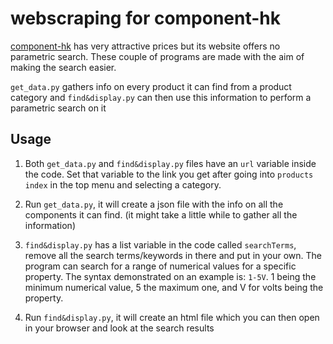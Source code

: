 # webscraping for component-hk

[component-hk](https://component-hk.net) has very attractive prices but its website offers no parametric search. These couple of programs are made with the aim of making the search easier.

`get_data.py` gathers info on every product it can find from a product category and `find&display.py` can then use this information to perform a parametric search on it

## Usage

1. Both `get_data.py` and `find&display.py` files have an `url` variable inside the code. Set that variable to the link you get after going into `products index` in the top menu and selecting a category.

2. Run `get_data.py`, it will create a json file with the info on all the components it can find. (it might take a little while to gather all the information)

3. `find&display.py` has a list variable in the code called `searchTerms`, remove all the search terms/keywords in there and put in your own. The program can search for a range of numerical values for a specific property. The syntax demonstrated on an example is: `1-5V`. 1 being the minimum numerical value, 5 the maximum one, and V for volts being the property.

4. Run `find&display.py`, it will create an html file which you can then open in your browser and look at the search results
